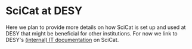 # SciCat at DESY

Here we plan to provide more details on how SciCat is set up and used at DESY that might be beneficial for other institutions. For now we link to DESY's [(internal) IT documentation](https://xwiki.desy.de/xwiki/bin/view/IT/SciCat/) on SciCat.
